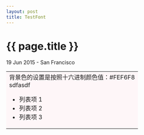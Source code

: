 ```yaml
---
layout: post
title: TestFont
---
```


{{ page.title }}
================

19 Jun 2015 - San Francisco

<table>
  <tr><td bgcolor = #FEF6F8>背景色的设置是按照十六进制颜色值：#FEF6F8 <br> sdfasdf <ul>
  <li>列表项 1</li>
  <li>列表项 2</li>
  <li>列表项 3</li>
</ul> </td></tr>
</table>





